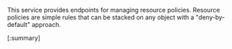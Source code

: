 






This service provides endpoints for managing resource policies. Resource policies are simple rules that can be stacked on any object with a "deny-by-default" approach.

[:summary]
